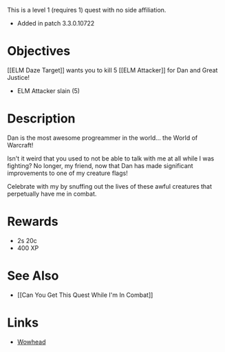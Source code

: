 This is a level 1 (requires 1) quest with no side affiliation.

- Added in patch 3.3.0.10722

# Objectives

[[ELM Daze Target]] wants you to kill 5 [[ELM Attacker]] for Dan and Great Justice!
- ELM Attacker slain (5)

# Description

Dan is the most awesome progreammer in the world... the World of Warcraft!

Isn't it weird that you used to not be able to talk with me at all while I was fighting? No longer, my friend, now that Dan has made significant improvements to one of my creature flags!

Celebrate with my by snuffing out the lives of these awful creatures that perpetually have me in combat.

# Rewards

- 2s 20c
- 400 XP

# See Also

- [[Can You Get This Quest While I'm In Combat]]

# Links

- [Wowhead](https://www.wowhead.com/quest=13997/if-youre-reading-this-while-im-in-combat)